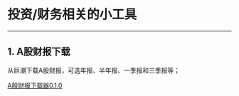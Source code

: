 # 投资/财务相关的小工具
---

## 1. A股财报下载

从巨潮下载A股财报，可选年报、半年报、一季报和三季报等；

[A股财报下载器0.1.0](https://github.com/foodish/FianaceTools/files/1706531/A.0.1.0.zip)